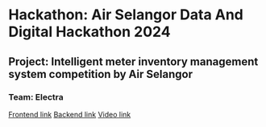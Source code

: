 # Hackathon: Air Selangor Data And Digital Hackathon 2024
## Project: Intelligent meter inventory management system competition by Air Selangor
### Team: Electra



[Frontend link](https://imims-frontend.vercel.app/)
[Backend link]([https://nextjs.org/](http://imims-2.us-west-2.elasticbeanstalk.com/admin/login/?next=/admin/))
[Video link]([https://nextjs.org/](https://www.youtube.com/watch?v=GSayOZMUA5o))
